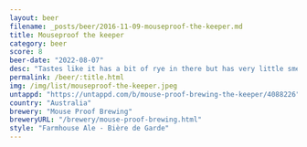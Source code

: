 ```yaml
---
layout: beer
filename: _posts/beer/2016-11-09-mouseproof-the-keeper.md
title: Mouseproof the keeper
category: beer
score: 8
beer-date: "2022-08-07"
desc: "Tastes like it has a bit of rye in there but has very little smell. Goes down quite easy. Good strong beer to have a few of with extra flavour"
permalink: /beer/:title.html
img: /img/list/mouseproof-the-keeper.jpeg
untappd: "https://untappd.com/b/mouse-proof-brewing-the-keeper/4088226"
country: "Australia"
brewery: "Mouse Proof Brewing"
breweryURL: "/brewery/mouse-proof-brewing.html"
style: "Farmhouse Ale - Bière de Garde"
---
```

